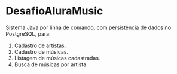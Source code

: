 # DesafioAluraMusic

Sistema Java por linha de comando, com persistência de dados no PostgreSQL, para:

1. Cadastro de artistas.
2. Cadastro de músicas.
3. Listagem de músicas cadastradas.
4. Busca de músicas por artista.